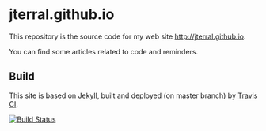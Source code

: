 # jterral.github.io
This repository is the source code for my web site http://jterral.github.io.

You can find some articles related to code and reminders.

## Build
This site is based on [Jekyll](https://jekyllrb.com/), built and deployed (on master branch) by [Travis CI](https://travis-ci.org/).

[![Build Status](https://travis-ci.org/jterral/jterral.github.io.svg?branch=gh-pages)](https://travis-ci.org/jterral/jterral.github.io)
